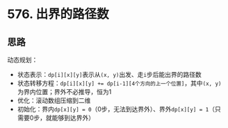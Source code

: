 # 576. 出界的路径数

## 思路

动态规划：

- 状态表示：`dp[i][x][y]`表示从`(x, y)`出发、走`i`步后能出界的路径数
- 状态转移方程：`dp[i][x][y] += dp[i-1][4个方向的上一个位置]`，其中`(x, y)`为界内位置；界外不必推导，恒为1
- 优化：滚动数组压缩到二维
- 初始化：界内`dp[x][y] = 0`（0步，无法到达界外）、界外`dp[x][y] = 1`（只需要0步，就能够到达界外）
